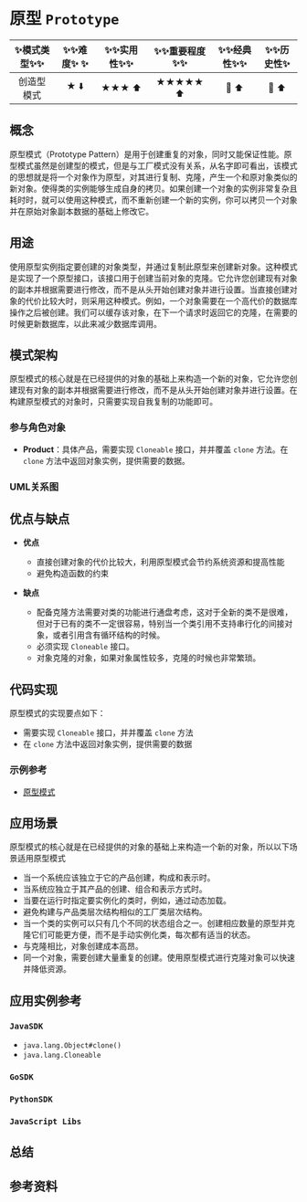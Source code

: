 # 原型 `Prototype`

| :sparkles:模式类型:sparkles::sparkles:|:sparkles::sparkles:难度:sparkles:  :sparkles: | :sparkles::sparkles:实用性:sparkles::sparkles: | :sparkles::sparkles:重要程度:sparkles::sparkles: |  :sparkles::sparkles:经典性:sparkles::sparkles: | :sparkles::sparkles:历史性:sparkles: |
| :----------------------------------------: | :-----------------------------------------------: | :-------------------------------------------------: | :----------------------------------------------------: | :--------------------------------------------------: | :--------------------------------------: |
|                创造型模式                            |                ★ :arrow_down:                 |                  ★★★ :arrow_up:                   |                    ★★★★★ :arrow_up:                    |              :green_heart:  :arrow_up:               |        :green_heart:  :arrow_up:         |

## 概念
原型模式（Prototype Pattern）是用于创建重复的对象，同时又能保证性能。原型模式虽然是创建型的模式，但是与工厂模式没有关系，从名字即可看出，该模式的思想就是将一个对象作为原型，对其进行复制、克隆，产生一个和原对象类似的新对象。使得类的实例能够生成自身的拷贝。如果创建一个对象的实例非常复杂且耗时时，就可以使用这种模式，而不重新创建一个新的实例，你可以拷贝一个对象并在原始对象副本数据的基础上修改它。

## 用途
使用原型实例指定要创建的对象类型，并通过复制此原型来创建新对象。这种模式是实现了一个原型接口，该接口用于创建当前对象的克隆。它允许您创建现有对象的副本并根据需要进行修改，而不是从头开始创建对象并进行设置。当直接创建对象的代价比较大时，则采用这种模式。例如，一个对象需要在一个高代价的数据库操作之后被创建。我们可以缓存该对象，在下一个请求时返回它的克隆，在需要的时候更新数据库，以此来减少数据库调用。

## 模式架构
原型模式的核心就是在已经提供的对象的基础上来构造一个新的对象，它允许您创建现有对象的副本并根据需要进行修改，而不是从头开始创建对象并进行设置。在构建原型模式的对象时，只需要实现自我复制的功能即可。

### 参与角色对象
+ **Product**：具体产品，需要实现 `Cloneable` 接口，并并覆盖 `clone` 方法。在 `clone` 方法中返回对象实例，提供需要的数据。

### UML关系图



## 优点与缺点
+ **优点**
	- 直接创建对象的代价比较大，利用原型模式会节约系统资源和提高性能
	- 避免构造函数的约束
	
+ **缺点**
	- 配备克隆方法需要对类的功能进行通盘考虑，这对于全新的类不是很难，但对于已有的类不一定很容易，特别当一个类引用不支持串行化的间接对象，或者引用含有循环结构的时候。
	- 必须实现 `Cloneable` 接口。
	- 对象克隆的对象，如果对象属性较多，克隆的时候也非常繁琐。

## 代码实现
原型模式的实现要点如下：
+ 需要实现 `Cloneable` 接口，并并覆盖 `clone` 方法
+ 在 `clone` 方法中返回对象实例，提供需要的数据

### 示例参考
+ [原型模式](./java/io/github/hooj0/prototype/)

## 应用场景
原型模式的核心就是在已经提供的对象的基础上来构造一个新的对象，所以以下场景适用原型模式

+ 当一个系统应该独立于它的产品创建，构成和表示时。
+ 当系统应独立于其产品的创建、组合和表示方式时。
+ 当要在运行时指定要实例化的类时，例如，通过动态加载。
+ 避免构建与产品类层次结构相似的工厂类层次结构。
+ 当一个类的实例可以只有几个不同的状态组合之一。创建相应数量的原型并克隆它们可能更方便，而不是手动实例化类，每次都有适当的状态。
+ 与克隆相比，对象创建成本高昂。
+ 同一个对象，需要创建大量重复的创建。使用原型模式进行克隆对象可以快速并降低资源。

## 应用实例参考

### `JavaSDK` 
+ `java.lang.Object#clone()`
+ `java.lang.Cloneable`

### `GoSDK`

### `PythonSDK`

### `JavaScript Libs`



## 总结



## 参考资料





